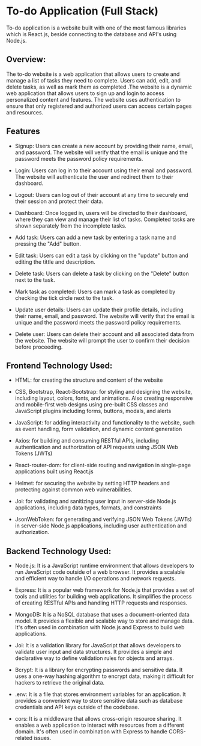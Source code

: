 
# To-do Application (Full Stack)

To-do application is a website built with one of the most famous libraries which is React.js, beside connecting to the database and API's using Node.js. 

## Overview:

The to-do website is a  web application that allows users to create and manage a list of tasks they need to complete. Users can add, edit, and delete tasks, as well as mark them as completed .The website is a dynamic web application that allows users to sign up and login to access personalized content and features. The website uses authentication to ensure that only registered and authorized users can access certain pages and resources.

## Features

* Signup: Users can create a new account by providing their name, email, and password. The website will verify that the email is unique and the password meets the password policy requirements.
* Login: Users can log in to their account using their email and password. The website will authenticate the user and redirect them to their dashboard.

* Logout: Users can log out of their account at any time to securely end their session and protect their data.

* Dashboard: Once logged in, users will be directed to their dashboard, where they can view and manage their list of tasks. Completed tasks are shown separately from the incomplete tasks.

* Add task: Users can add a new task by entering a task name and pressing the "Add" button.

* Edit task: Users can edit a task by clicking on the "update" button and editing the tittle and description.

* Delete task: Users can delete a task by clicking on the "Delete" button next to the task.

* Mark task as completed: Users can mark a task as completed by checking the tick circle next to the task.

* Update user details: Users can update their profile details, including their name, email, and password. The website will verify that the email is unique and the password meets the password policy requirements.

* Delete user: Users can delete their account and all associated data from the website. The website will prompt the user to confirm their decision before proceeding.
## Frontend Technology Used:
* HTML: for creating the structure and content of the website

* CSS, Bootstrap, React-Bootstrap: for styling and designing the website, including layout, colors, fonts, and animations. Also creating responsive and mobile-first web designs using pre-built CSS classes and JavaScript plugins including forms, buttons, modals, and alerts

* JavaScript: for adding interactivity and functionality to the website, such as event handling, form validation, and dynamic content generation

* Axios: for building and consuming RESTful APIs, including authentication and authorization of API requests using JSON Web Tokens (JWTs)

* React-router-dom: for client-side routing and navigation in single-page applications built using React.js

* Helmet: for securing the website by setting HTTP headers and protecting against common web vulnerabilities.

* Joi: for validating and sanitizing user input in server-side Node.js applications, including data types, formats, and constraints

* JsonWebToken: for generating and verifying JSON Web Tokens (JWTs) in server-side Node.js applications, including user authentication and authorization.
## Backend Technology Used:

* Node.js: It is a JavaScript runtime environment that allows developers to run JavaScript code outside of a web browser. It provides a scalable and efficient way to handle I/O operations and network requests.

* Express: It is a popular web framework for Node.js that provides a set of tools and utilities for building web applications. It simplifies the process of creating RESTful APIs and handling HTTP requests and responses.

* MongoDB: It is a NoSQL database that uses a document-oriented data model. It provides a flexible and scalable way to store and manage data. It's often used in combination with Node.js and Express to build web applications.

* Joi: It is a validation library for JavaScript that allows developers to validate user input and data structures. It provides a simple and declarative way to define validation rules for objects and arrays.

* Bcrypt: It is a library for encrypting passwords and sensitive data. It uses a one-way hashing algorithm to encrypt data, making it difficult for hackers to retrieve the original data.

* .env: It is a file that stores environment variables for an application. It provides a convenient way to store sensitive data such as database credentials and API keys outside of the codebase.

* cors: It is a middleware that allows cross-origin resource sharing. It enables a web application to interact with resources from a different domain. It's often used in combination with Express to handle CORS-related issues.





